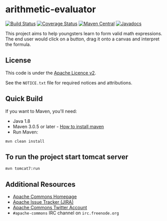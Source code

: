 <!---
 Licensed to the Apache Software Foundation (ASF) under one or more
 contributor license agreements.  See the NOTICE file distributed with
 this work for additional information regarding copyright ownership.
 The ASF licenses this file to You under the Apache License, Version 2.0
 (the "License"); you may not use this file except in compliance with
 the License.  You may obtain a copy of the License at

      http://www.apache.org/licenses/LICENSE-2.0

 Unless required by applicable law or agreed to in writing, software
 distributed under the License is distributed on an "AS IS" BASIS,
 WITHOUT WARRANTIES OR CONDITIONS OF ANY KIND, either express or implied.
 See the License for the specific language governing permissions and
 limitations under the License.
-->
<!---
 +======================================================================+
 |****                                                              ****|
 |****      THIS FILE IS GENERATED BY THE COMMONS BUILD PLUGIN      ****|
 |****                    DO NOT EDIT DIRECTLY                      ****|
 |****                                                              ****|
 +======================================================================+
 | TEMPLATE FILE: readme-md-template.md                                 |
 | commons-build-plugin/trunk/src/main/resources/commons-xdoc-templates |
 +======================================================================+
 |                                                                      |
 | 1) Re-generate using: mvn commons-build:readme-md                    |
 |                                                                      |
 | 2) Set the following properties in the component's pom:              |
 |    - commons.componentid (required, alphabetic, lower case)          |
 |    - commons.release.version (required)                              |
 |                                                                      |
 | 3) Example Properties                                                |
 |                                                                      |
 |  <properties>                                                        |
 |    <commons.componentid>math</commons.componentid>                   |
 |    <commons.release.version>1.2</commons.release.version>            |
 |  </properties>                                                       |
 |                                                                      |
 +======================================================================+
--->
arithmetic-evaluator
===================

[![Build Status](https://travis-ci.org/apache/commons-chain.svg)](https://travis-ci.org/apache/commons-chain)
[![Coverage Status](https://coveralls.io/repos/apache/commons-chain/badge.svg)](https://coveralls.io/r/apache/commons-chain)
[![Maven Central](https://maven-badges.herokuapp.com/maven-central/com.asu.ser/arithmetic-evaluator/badge.svg)](https://maven-badges.herokuapp.com/maven-central/com.asu.ser/arithmetic-evaluator/)
[![Javadocs](https://javadoc.io/badge/com.asu.ser/arithmetic-evaluator/1.8.svg)](https://javadoc.io/doc/com.asu.ser/arithmetic-evaluator/1.8)

This project aims to help youngsters learn to form valid math expressions. The end user would click on a button, drag it onto a canvas and interpret the formula.

License
-------
This code is under the [Apache Licence v2](https://www.apache.org/licenses/LICENSE-2.0).

See the `NOTICE.txt` file for required notices and attributions.


Quick Build
-------
If you want to Maven, you'll need:
- Java 1.8
- Maven 3.0.5 or later - [How to install maven](https://www.baeldung.com/install-maven-on-windows-linux-mac)
- Run Maven:
```
mvn clean install
```
To run the project start tomcat server
-------
```
mvn tomcat7:run
```

Additional Resources
--------------------

+ [Apache Commons Homepage](https://commons.apache.org/)
+ [Apache Issue Tracker (JIRA)](https://issues.apache.org/jira/browse/1.2)
+ [Apache Commons Twitter Account](https://twitter.com/ApacheCommons)
+ `#apache-commons` IRC channel on `irc.freenode.org`

[ml]:https://commons.apache.org/mail-lists.html
